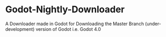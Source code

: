 # Godot-Nightly-Downloader
A Downloader made in Godot for Downloading the Master Branch (under-development) version of Godot i.e. Godot 4.0
